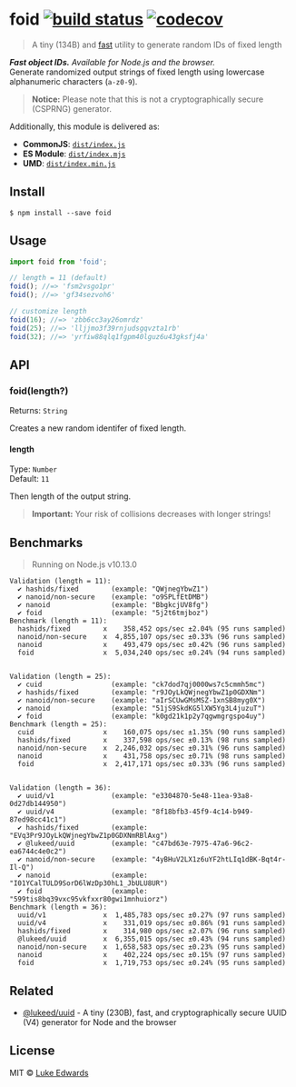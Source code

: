 # foid [![build status](https://badgen.net/github/status/lukeed/foid)](https://github.com/lukeed/foid/actions) [![codecov](https://badgen.now.sh/codecov/c/github/lukeed/foid)](https://codecov.io/gh/lukeed/foid)

> A tiny (134B) and [fast](#benchmarks) utility to generate random IDs of fixed length

_**Fast object IDs.** Available for Node.js and the browser._<br>Generate randomized output strings of fixed length using lowercase alphanumeric characters (`a-z0-9`).

> **Notice:** Please note that this is not a cryptographically secure (CSPRNG) generator.

Additionally, this module is delivered as:

* **CommonJS**: [`dist/index.js`](https://unpkg.com/foid/dist/index.js)
* **ES Module**: [`dist/index.mjs`](https://unpkg.com/foid/dist/index.mjs)
* **UMD**: [`dist/index.min.js`](https://unpkg.com/foid/dist/index.min.js)

## Install

```
$ npm install --save foid
```


## Usage

```js
import foid from 'foid';

// length = 11 (default)
foid(); //=> 'fsm2vsgo1pr'
foid(); //=> 'gf34sezvoh6'

// customize length
foid(16); //=> 'zbb6cc3ay26omrdz'
foid(25); //=> 'lljjmo3f39rnjudsgqvzta1rb'
foid(32); //=> 'yrfiw88qlq1fgpm40lguz6u43gksfj4a'
```


## API

### foid(length?)
Returns: `String`

Creates a new random identifer of fixed length.

#### length
Type: `Number`<br>
Default: `11`

Then length of the output string.

> **Important:** Your risk of collisions decreases with longer strings!


## Benchmarks

> Running on Node.js v10.13.0

```
Validation (length = 11):
  ✔ hashids/fixed        (example: "QWjnegYbwZ1")
  ✔ nanoid/non-secure    (example: "o9SPLfEtDMB")
  ✔ nanoid               (example: "BbgkcjUV8fg")
  ✔ foid                 (example: "5j2t6tmjboz")
Benchmark (length = 11):
  hashids/fixed        x    358,452 ops/sec ±2.04% (95 runs sampled)
  nanoid/non-secure    x  4,855,107 ops/sec ±0.33% (96 runs sampled)
  nanoid               x    493,479 ops/sec ±0.42% (96 runs sampled)
  foid                 x  5,034,240 ops/sec ±0.24% (94 runs sampled)


Validation (length = 25):
  ✔ cuid                 (example: "ck7dod7qj0000ws7c5cmmh5mc")
  ✔ hashids/fixed        (example: "r9JOyLkQWjnegYbwZ1p0GDXNm")
  ✔ nanoid/non-secure    (example: "aIrSCUwGMsMSZ-1xnSB8myg0X")
  ✔ nanoid               (example: "51jS9SkdKG5lXW5Yg3L4juzuT")
  ✔ foid                 (example: "k0gd21k1p2y7qgwmgrgspo4uy")
Benchmark (length = 25):
  cuid                 x    160,075 ops/sec ±1.35% (90 runs sampled)
  hashids/fixed        x    337,598 ops/sec ±0.13% (98 runs sampled)
  nanoid/non-secure    x  2,246,032 ops/sec ±0.31% (96 runs sampled)
  nanoid               x    431,758 ops/sec ±0.71% (98 runs sampled)
  foid                 x  2,417,171 ops/sec ±0.33% (96 runs sampled)


Validation (length = 36):
  ✔ uuid/v1              (example: "e3304870-5e48-11ea-93a8-0d27db144950")
  ✔ uuid/v4              (example: "8f18bfb3-45f9-4c14-b949-87ed98cc41c1")
  ✔ hashids/fixed        (example: "EVq3Pr9JOyLkQWjnegYbwZ1p0GDXNmRBlAxg")
  ✔ @lukeed/uuid         (example: "c47bd63e-7975-47a6-96c2-ea6744c4e0c2")
  ✔ nanoid/non-secure    (example: "4yBHuV2LX1z6uYF2htLIq1dBK-Bqt4r-Il-Q")
  ✔ nanoid               (example: "I01YCalTULD9SorD6lWzDp30hL1_JbULU8UR")
  ✔ foid                 (example: "599tis8bq39vxc95vkfxxr80gwi1mnhuiorz")
Benchmark (length = 36):
  uuid/v1              x  1,485,783 ops/sec ±0.27% (97 runs sampled)
  uuid/v4              x    331,019 ops/sec ±0.86% (91 runs sampled)
  hashids/fixed        x    314,980 ops/sec ±2.07% (96 runs sampled)
  @lukeed/uuid         x  6,355,015 ops/sec ±0.43% (94 runs sampled)
  nanoid/non-secure    x  1,658,583 ops/sec ±0.23% (95 runs sampled)
  nanoid               x    402,224 ops/sec ±0.15% (97 runs sampled)
  foid                 x  1,719,753 ops/sec ±0.24% (95 runs sampled)
```


## Related

- [@lukeed/uuid](https://github.com/lukeed/uuid) - A tiny (230B), fast, and cryptographically secure UUID (V4) generator for Node and the browser

## License

MIT © [Luke Edwards](https://lukeed.com)
